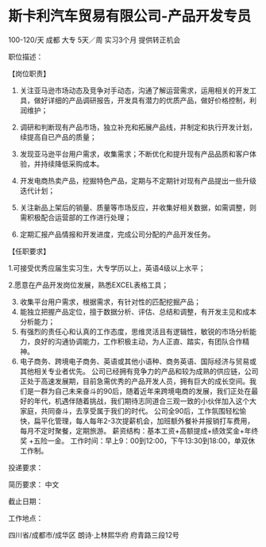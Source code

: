 # 斯卡利汽车贸易有限公司-产品开发专员

100-120/天 成都 大专 5天／周 实习3个月 提供转正机会

职位描述：

【岗位职责】 

1. 关注亚马逊市场动态及竞争对手动态，沟通了解运营需求，运用相关的开发工具，做好详细的产品调研报告，开发具有潜力的优质产品，做好价格控制，利润维护； 

2. 调研和判断现有产品市场，独立补充和拓展产品线，并制定和执行开发计划，续提高自已产品的质量；

3. 发现亚马逊平台用户需求，收集需求；不断优化和提升现有产品品质和客户体验，并持续降低采购成本。

4. 开发电商热卖产品，挖掘特色产品，定期与不定期针对现有产品提出一些升级迭代计划；

5. 关注新品上架后的销量、质量等市场反应，并收集好相关数据，如需调整，则需积极配合运营部的工作进行处理；

6.  定期汇报产品情报和开发进度，完成公司分配的产品开发任务。 

   【任职要求】 

   1.可接受优秀应届生实习生，大专学历以上，英语4级以上水平； 

   2.愿意在产品开发岗位发展，熟悉EXCEL表格工具； 

   3. 收集平台用户需求，根据需求，有针对性的匹配挖掘产品； 
   4. 能独立把握产品定位，擅于数据分析、评估、总结和调整，有开发主见和成本分析能力； 
   5. 有强烈的责任心和认真的工作态度，思维灵活且有逻辑性，敏锐的市场分析能力，良好的沟通协调能力，工作积极主动，为人正直、踏实，有团队合作精神。
   6. 电子商务、跨境电子商务、英语或其他小语种、商务英语、国际经济与贸易或其他相关专业者优先。 公司已经拥有竞争力的产品和较为成熟的供应链，公司正处于高速发展期，目前急需优秀的产品开发人员，拥有巨大的成长空间。我们是一群为自己未来奋斗的90后，随着近年来跨境电商的发展，我们正处在最好的年代，机遇伴随着挑战，我们期待志同道合三观一致的小伙伴加入这个大家庭，共同奋斗，去享受属于我们的时代。 公司全90后，工作氛围轻松愉快，扁平化管理，每人每年2-3次提薪机会，加班额外餐补并报销打车费用，每月不定时聚餐，定期旅游。 薪资结构：基本工资+高额提成+绩效奖金+年终奖 +五险一金。 工作时间：早上9：00到12:00，下午13:30到18:00，单双休工作制。

投递要求：

简历要求： 中文

截止日期：

工作地点：

四川省/成都市/成华区 朗诗·上林熙华府 府青路三段12号